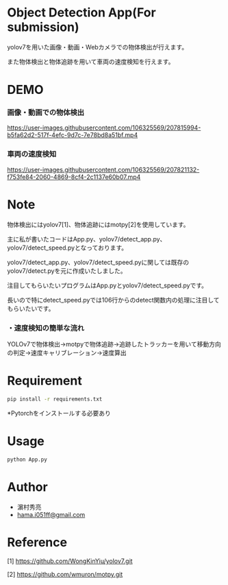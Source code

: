 # Object Detection App(For submission)
 
yolov7を用いた画像・動画・Webカメラでの物体検出が行えます。

また物体検出と物体追跡を用いて車両の速度検知を行えます。
 
# DEMO

 ### 画像・動画での物体検出
 
https://user-images.githubusercontent.com/106325569/207815994-b5fa62d2-517f-4efc-9d7c-7e78bd8a51bf.mp4
 
 ### 車両の速度検知
 
https://user-images.githubusercontent.com/106325569/207821132-f753fe84-2060-4869-8cf4-2c1137e60b07.mp4

# Note
 
 物体検出にはyolov7[1]、物体追跡にはmotpy[2]を使用しています。
 
 主に私が書いたコードはApp.py、yolov7/detect_app.py、yolov7/detect_speed.pyとなっております。
 
 yolov7/detect_app.py、yolov7/detect_speed.pyに関しては既存のyolov7/detect.pyを元に作成いたしました。
 
注目してもらいたいプログラムはApp.pyとyolov7/detect_speed.pyです。

長いので特にdetect_speed.pyでは106行からのdetect関数内の処理に注目してもらいたいです。


### ・速度検知の簡単な流れ

YOLOv7で物体検出→motpyで物体追跡→追跡したトラッカーを用いて移動方向の判定→速度キャリブレーション→速度算出
 
# Requirement
  ```bash
 pip install -r requirements.txt
```

*Pytorchをインストールする必要あり

# Usage
 ```bash
 python App.py
``` 
 
# Author
 
* 濵村秀亮
* hama.i051ff@gmail.com

# Reference

[1] https://github.com/WongKinYiu/yolov7.git

[2] https://github.com/wmuron/motpy.git

